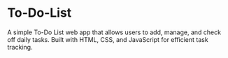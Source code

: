 # To-Do-List
A simple To-Do List web app that allows users to add, manage, and check off daily tasks. Built with HTML, CSS, and JavaScript for efficient task tracking.
